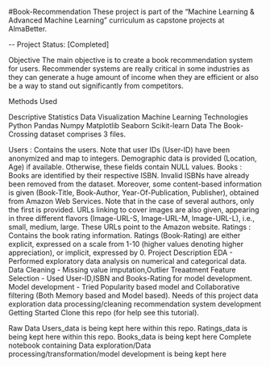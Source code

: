 #Book-Recommendation
These project is part of the “Machine Learning & Advanced Machine Learning” curriculum as capstone projects at AlmaBetter.

-- Project Status: [Completed]

Objective
The main objective is to create a book recommendation system for users. Recommender systems are really critical in some industries as they can generate a huge amount of income when they are efficient or also be a way to stand out significantly from competitors.

Methods Used

Descriptive Statistics
Data Visualization
Machine Learning
Technologies
Python
Pandas
Numpy
Matplotlib
Seaborn
Scikit-learn
Data
The Book-Crossing dataset comprises 3 files.

Users : Contains the users. Note that user IDs (User-ID) have been anonymized and map to integers. Demographic data is provided (Location, Age) if available. Otherwise, these fields contain NULL values.
Books : Books are identified by their respective ISBN. Invalid ISBNs have already been removed from the dataset. Moreover, some content-based information is given (Book-Title, Book-Author, Year-Of-Publication, Publisher), obtained from Amazon Web Services. Note that in the case of several authors, only the first is provided. URLs linking to cover images are also given, appearing in three different flavors (Image-URL-S, Image-URL-M, Image-URL-L), i.e., small, medium, large. These URLs point to the Amazon website.
Ratings : Contains the book rating information. Ratings (Book-Rating) are either explicit, expressed on a scale from 1-10 (higher values denoting higher appreciation), or implicit, expressed by 0.
Project Description
EDA - Performed exploratory data analysis on numerical and categorical data.
Data Cleaning - Missing value imputation,Outlier Treaatment
Feature Selection - Used User-ID,ISBN and Books-Rating for model development.
Model development - Tried Popularity based model and Collaborative filtering (Both Memory based and Model based).
Needs of this project
data exploration
data processing/cleaning
recommendation system development
Getting Started
Clone this repo (for help see this tutorial).

Raw Data
Users_data is being kept here within this repo.
Ratings_data is being kept here within this repo.
Books_data is being kept here Complete notebook containing Data exploration/Data processing/transformation/model development is being kept here
